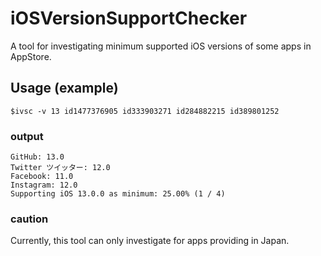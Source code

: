 # iOSVersionSupportChecker

A tool for investigating minimum supported iOS versions of some apps in AppStore.

## Usage (example)

```
$ivsc -v 13 id1477376905 id333903271 id284882215 id389801252
```

### output

```
GitHub: 13.0
Twitter ツイッター: 12.0
Facebook: 11.0
Instagram: 12.0
Supporting iOS 13.0.0 as minimum: 25.00% (1 / 4)
```

### caution
Currently, this tool can only investigate for apps providing in Japan.

